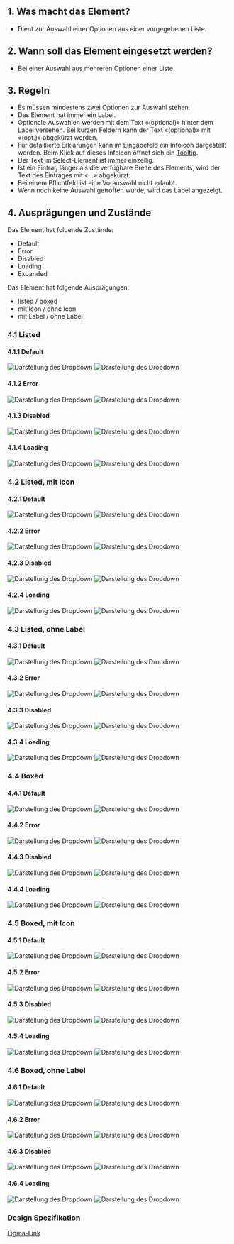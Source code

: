 ## 1. Was macht das Element?
*   Dient zur Auswahl einer Optionen aus einer vorgegebenen Liste.

## 2. Wann soll das Element eingesetzt werden?
*   Bei einer Auswahl aus mehreren Optionen einer Liste.

## 3. Regeln
*   Es müssen mindestens zwei Optionen zur Auswahl stehen.
*   Das Element hat immer ein Label.
*   Optionale Auswahlen werden mit dem Text «(optional)» hinter dem Label versehen. Bei kurzen Feldern kann der Text «(optional)» mit «(opt.)» abgekürzt werden.
*   Für detaillierte Erklärungen kann im Eingabefeld ein Infoicon dargestellt werden. Beim Klick auf dieses Infoicon öffnet sich ein [Tooltip](https://digital.sbb.ch/de/mobile/module/tooltip).
*   Der Text im Select-Element ist immer einzeilig.
*   Ist ein Eintrag länger als die verfügbare Breite des Elements, wird der Text des Eintrages mit «...» abgekürzt.
*   Bei einem Pflichtfeld ist eine Vorauswahl nicht erlaubt.
*   Wenn noch keine Auswahl getroffen wurde, wird das Label angezeigt.

## 4. Ausprägungen und Zustände
Das Element hat folgende Zustände:
*   Default
*   Error
*   Disabled
*   Loading
*   Expanded

Das Element hat folgende Ausprägungen:
*   listed / boxed
*   mit Icon / ohne Icon
*   mit Label / ohne Label


<label class="switch" style="display:none"><input type="checkbox"><span class="slider round"></span></label>

### 4.1 Listed
#### 4.1.1 Default
![Darstellung des Dropdown](https://raw.githubusercontent.com/sbb-design-systems/design-system-mobile-documentation/doku-update/documentation/dropdown/images/select-listed-default-light.png 'class: image light')
![Darstellung des Dropdown](https://raw.githubusercontent.com/sbb-design-systems/design-system-mobile-documentation/doku-update/documentation/dropdown/images/select-listed-default-dark.png 'class: image dark hide')

#### 4.1.2 Error
![Darstellung des Dropdown](https://raw.githubusercontent.com/sbb-design-systems/design-system-mobile-documentation/doku-update/documentation/dropdown/images/select-listed-error-light.png 'class: image light')
![Darstellung des Dropdown](https://raw.githubusercontent.com/sbb-design-systems/design-system-mobile-documentation/doku-update/documentation/dropdown/images/select-listed-error-dark.png 'class: image dark hide')

#### 4.1.3 Disabled
![Darstellung des Dropdown](https://raw.githubusercontent.com/sbb-design-systems/design-system-mobile-documentation/doku-update/documentation/dropdown/images/select-listed-disabled-light.png 'class: image light')
![Darstellung des Dropdown](https://raw.githubusercontent.com/sbb-design-systems/design-system-mobile-documentation/doku-update/documentation/dropdown/images/select-listed-disabled-dark.png 'class: image dark hide')

#### 4.1.4 Loading
![Darstellung des Dropdown](https://raw.githubusercontent.com/sbb-design-systems/design-system-mobile-documentation/doku-update/documentation/dropdown/images/select-listed-loading-light.png 'class: image light')
![Darstellung des Dropdown](https://raw.githubusercontent.com/sbb-design-systems/design-system-mobile-documentation/doku-update/documentation/dropdown/images/select-listed-loading-dark.png 'class: image dark hide')

### 4.2 Listed, mit Icon
#### 4.2.1 Default
![Darstellung des Dropdown](https://raw.githubusercontent.com/sbb-design-systems/design-system-mobile-documentation/doku-update/documentation/dropdown/images/select-listed-icon-default-light.png 'class: image light')
![Darstellung des Dropdown](https://raw.githubusercontent.com/sbb-design-systems/design-system-mobile-documentation/doku-update/documentation/dropdown/images/select-listed-icon-default-dark.png 'class: image dark hide')

#### 4.2.2 Error
![Darstellung des Dropdown](https://raw.githubusercontent.com/sbb-design-systems/design-system-mobile-documentation/doku-update/documentation/dropdown/images/select-listed-icon-error-light.png 'class: image light')
![Darstellung des Dropdown](https://raw.githubusercontent.com/sbb-design-systems/design-system-mobile-documentation/doku-update/documentation/dropdown/images/select-listed-icon-error-dark.png 'class: image dark hide')

#### 4.2.3 Disabled
![Darstellung des Dropdown](https://raw.githubusercontent.com/sbb-design-systems/design-system-mobile-documentation/doku-update/documentation/dropdown/images/select-listed-icon-disabled-light.png 'class: image light')
![Darstellung des Dropdown](https://raw.githubusercontent.com/sbb-design-systems/design-system-mobile-documentation/doku-update/documentation/dropdown/images/select-listed-icon-disabled-dark.png 'class: image dark hide')

#### 4.2.4 Loading
![Darstellung des Dropdown](https://raw.githubusercontent.com/sbb-design-systems/design-system-mobile-documentation/doku-update/documentation/dropdown/images/select-listed-icon-loading-light.png 'class: image light')
![Darstellung des Dropdown](https://raw.githubusercontent.com/sbb-design-systems/design-system-mobile-documentation/doku-update/documentation/dropdown/images/select-listed-icon-loading-dark.png 'class: image dark hide')

### 4.3 Listed, ohne Label
#### 4.3.1 Default
![Darstellung des Dropdown](https://raw.githubusercontent.com/sbb-design-systems/design-system-mobile-documentation/doku-update/documentation/dropdown/images/select-listed-without-label--default-light.png 'class: image light')
![Darstellung des Dropdown](https://raw.githubusercontent.com/sbb-design-systems/design-system-mobile-documentation/doku-update/documentation/dropdown/images/select-listed-without-label--default-dark.png 'class: image dark hide')

#### 4.3.2 Error
![Darstellung des Dropdown](https://raw.githubusercontent.com/sbb-design-systems/design-system-mobile-documentation/doku-update/documentation/dropdown/images/select-listed-without-label--error-light.png 'class: image light')
![Darstellung des Dropdown](https://raw.githubusercontent.com/sbb-design-systems/design-system-mobile-documentation/doku-update/documentation/dropdown/images/select-listed-without-label--error-dark.png 'class: image dark hide')

#### 4.3.3 Disabled
![Darstellung des Dropdown](https://raw.githubusercontent.com/sbb-design-systems/design-system-mobile-documentation/doku-update/documentation/dropdown/images/select-listed-without-label--disabled-light.png 'class: image light')
![Darstellung des Dropdown](https://raw.githubusercontent.com/sbb-design-systems/design-system-mobile-documentation/doku-update/documentation/dropdown/images/select-listed-without-label--disabled-dark.png 'class: image dark hide')

#### 4.3.4 Loading
![Darstellung des Dropdown](https://raw.githubusercontent.com/sbb-design-systems/design-system-mobile-documentation/doku-update/documentation/dropdown/images/select-listed-without-label--loading-light.png 'class: image light')
![Darstellung des Dropdown](https://raw.githubusercontent.com/sbb-design-systems/design-system-mobile-documentation/doku-update/documentation/dropdown/images/select-listed-without-label--loading-dark.png 'class: image dark hide')

### 4.4 Boxed
#### 4.4.1 Default
![Darstellung des Dropdown](https://raw.githubusercontent.com/sbb-design-systems/design-system-mobile-documentation/doku-update/documentation/dropdown/images/select-boxed-default-light.png 'class: image light')
![Darstellung des Dropdown](https://raw.githubusercontent.com/sbb-design-systems/design-system-mobile-documentation/doku-update/documentation/dropdown/images/select-boxed-default-dark.png 'class: image dark hide')

#### 4.4.2 Error
![Darstellung des Dropdown](https://raw.githubusercontent.com/sbb-design-systems/design-system-mobile-documentation/doku-update/documentation/dropdown/images/select-boxed-error-light.png 'class: image light')
![Darstellung des Dropdown](https://raw.githubusercontent.com/sbb-design-systems/design-system-mobile-documentation/doku-update/documentation/dropdown/images/select-boxed-error-dark.png 'class: image dark hide')

#### 4.4.3 Disabled
![Darstellung des Dropdown](https://raw.githubusercontent.com/sbb-design-systems/design-system-mobile-documentation/doku-update/documentation/dropdown/images/select-boxed-disabled-light.png 'class: image light')
![Darstellung des Dropdown](https://raw.githubusercontent.com/sbb-design-systems/design-system-mobile-documentation/doku-update/documentation/dropdown/images/select-boxed-disabled-dark.png 'class: image dark hide')

#### 4.4.4 Loading
![Darstellung des Dropdown](https://raw.githubusercontent.com/sbb-design-systems/design-system-mobile-documentation/doku-update/documentation/dropdown/images/select-boxed-loading-light.png 'class: image light')
![Darstellung des Dropdown](https://raw.githubusercontent.com/sbb-design-systems/design-system-mobile-documentation/doku-update/documentation/dropdown/images/select-boxed-loading-dark.png 'class: image dark hide')

### 4.5 Boxed, mit Icon
#### 4.5.1 Default
![Darstellung des Dropdown](https://raw.githubusercontent.com/sbb-design-systems/design-system-mobile-documentation/doku-update/documentation/dropdown/images/select-boxed-icon-default-light.png 'class: image light')
![Darstellung des Dropdown](https://raw.githubusercontent.com/sbb-design-systems/design-system-mobile-documentation/doku-update/documentation/dropdown/images/select-boxed-icon-default-dark.png 'class: image dark hide')

#### 4.5.2 Error
![Darstellung des Dropdown](https://raw.githubusercontent.com/sbb-design-systems/design-system-mobile-documentation/doku-update/documentation/dropdown/images/select-boxed-icon-error-light.png 'class: image light')
![Darstellung des Dropdown](https://raw.githubusercontent.com/sbb-design-systems/design-system-mobile-documentation/doku-update/documentation/dropdown/images/select-boxed-icon-error-dark.png 'class: image dark hide')

#### 4.5.3 Disabled
![Darstellung des Dropdown](https://raw.githubusercontent.com/sbb-design-systems/design-system-mobile-documentation/doku-update/documentation/dropdown/images/select-boxed-icon-disabled-light.png 'class: image light')
![Darstellung des Dropdown](https://raw.githubusercontent.com/sbb-design-systems/design-system-mobile-documentation/doku-update/documentation/dropdown/images/select-boxed-icon-disabled-dark.png 'class: image dark hide')

#### 4.5.4 Loading
![Darstellung des Dropdown](https://raw.githubusercontent.com/sbb-design-systems/design-system-mobile-documentation/doku-update/documentation/dropdown/images/select-boxed-icon-loading-light.png 'class: image light')
![Darstellung des Dropdown](https://raw.githubusercontent.com/sbb-design-systems/design-system-mobile-documentation/doku-update/documentation/dropdown/images/select-boxed-icon-loading-dark.png 'class: image dark hide')

### 4.6 Boxed, ohne Label
#### 4.6.1 Default
![Darstellung des Dropdown](https://raw.githubusercontent.com/sbb-design-systems/design-system-mobile-documentation/doku-update/documentation/dropdown/images/select-boxed-without-label--default-light.png 'class: image light')
![Darstellung des Dropdown](https://raw.githubusercontent.com/sbb-design-systems/design-system-mobile-documentation/doku-update/documentation/dropdown/images/select-boxed-without-label--default-dark.png 'class: image dark hide')

#### 4.6.2 Error
![Darstellung des Dropdown](https://raw.githubusercontent.com/sbb-design-systems/design-system-mobile-documentation/doku-update/documentation/dropdown/images/select-boxed-without-label--error-light.png 'class: image light')
![Darstellung des Dropdown](https://raw.githubusercontent.com/sbb-design-systems/design-system-mobile-documentation/doku-update/documentation/dropdown/images/select-boxed-without-label--error-dark.png 'class: image dark hide')

#### 4.6.3 Disabled
![Darstellung des Dropdown](https://raw.githubusercontent.com/sbb-design-systems/design-system-mobile-documentation/doku-update/documentation/dropdown/images/select-boxed-without-label--disabled-light.png 'class: image light')
![Darstellung des Dropdown](https://raw.githubusercontent.com/sbb-design-systems/design-system-mobile-documentation/doku-update/documentation/dropdown/images/select-boxed-without-label--disabled-dark.png 'class: image dark hide')

#### 4.6.4 Loading
![Darstellung des Dropdown](https://raw.githubusercontent.com/sbb-design-systems/design-system-mobile-documentation/doku-update/documentation/dropdown/images/select-boxed-without-label--loading-light.png 'class: image light')
![Darstellung des Dropdown](https://raw.githubusercontent.com/sbb-design-systems/design-system-mobile-documentation/doku-update/documentation/dropdown/images/select-boxed-without-label--loading-dark.png 'class: image dark hide')

### Design Spezifikation
[Figma-Link](https://www.figma.com/file/WOtLIam1xwrqcgnAITsEhV/Design-System-Mobile?node-id=74%3A7358)